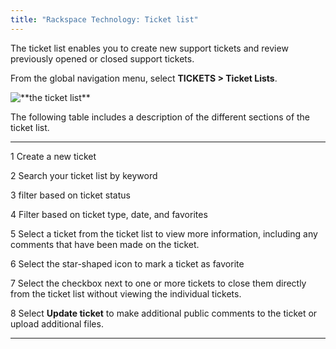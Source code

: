 ```yaml
---
title: "Rackspace Technology: Ticket list"
---
```


The ticket list enables you to create new support tickets and review
previously opened or closed support tickets.

From the global navigation menu, select **TICKETS \> Ticket Lists**.

![\*\*the ticket list\*\*](/_images/ticket-list.png)

The following table includes a description of the different sections of
the ticket list.

  ------------ ---------------------
  1            Create a new ticket

  2            Search your ticket
               list by keyword

  3            filter based on
               ticket status

  4            Filter based on
               ticket type, date,
               and favorites

  5            Select a ticket from
               the ticket list to
               view more
               information,
               including any
               comments that have
               been made on the
               ticket.

  6            Select the
               star-shaped icon to
               mark a ticket as
               favorite

  7            Select the checkbox
               next to one or more
               tickets to close them
               directly from the
               ticket list without
               viewing the
               individual tickets.

  8            Select **Update
               ticket** to make
               additional public
               comments to the
               ticket or upload
               additional files.
  ------------ ---------------------
